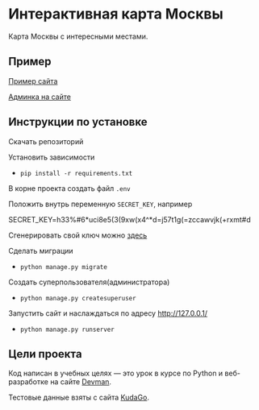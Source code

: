 # Интерактивная карта Москвы

Карта Москвы с интересными местами.


## Пример
[Пример сайта](https://is.shockland.ru)

[Админка на сайте](https://is.shockland.ru/admin)


## Инструкции по установке

Скачать репозиторий

Установить зависимости

* `pip install -r requirements.txt`

В корне проекта создать файл `.env`

Положить внутрь переменную `SECRET_KEY`, например

SECRET_KEY=h33%#6*uci8e5(3(9xw(x4^*d=j57t1g(=zccawvjk(+rxmt#d

Сгенерировать свой ключ можно [здесь](https://djecrety.ir/)

Сделать миграции
* `python manage.py migrate`

Создать суперпользователя(администратора)
* `python manage.py createsuperuser`

Запустить сайт и наслаждаться по адресу http://127.0.0.1/
* `python manage.py runserver` 
    
## Цели проекта

Код написан в учебных целях — это урок в курсе по Python и веб-разработке на сайте [Devman](https://dvmn.org).

Тестовые данные взяты с сайта [KudaGo](https://kudago.com).
